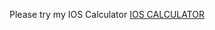 Please try my IOS Calculator <i class="fa-solid fa-hand-back-point-right"></i><a href="https://mnrgdkl.github.io/JS-Project-003--IOS_Calculator/" target="_blank">IOS CALCULATOR</a>
